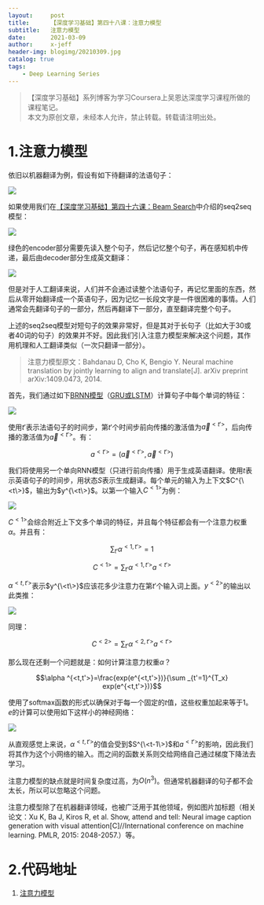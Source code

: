 ```yaml
---
layout:     post
title:      【深度学习基础】第四十八课：注意力模型
subtitle:   注意力模型
date:       2021-03-09
author:     x-jeff
header-img: blogimg/20210309.jpg
catalog: true
tags:
    - Deep Learning Series
---
```

>【深度学习基础】系列博客为学习Coursera上吴恩达深度学习课程所做的课程笔记。  
>本文为原创文章，未经本人允许，禁止转载。转载请注明出处。

# 1.注意力模型

依旧以机器翻译为例，假设有如下待翻译的法语句子：

![](https://xjeffblogimg.oss-cn-beijing.aliyuncs.com/BLOGIMG/BlogImage/DeepLearningSeries/Lesson48/48x1.png)

如果使用我们在[【深度学习基础】第四十六课：Beam Search](http://shichaoxin.com/2021/02/23/深度学习基础-第四十六课-Beam-Search/)中介绍的seq2seq模型：

![](https://xjeffblogimg.oss-cn-beijing.aliyuncs.com/BLOGIMG/BlogImage/DeepLearningSeries/Lesson48/48x2.png)

绿色的encoder部分需要先读入整个句子，然后记忆整个句子，再在感知机中传递，最后由decoder部分生成英文翻译：

![](https://xjeffblogimg.oss-cn-beijing.aliyuncs.com/BLOGIMG/BlogImage/DeepLearningSeries/Lesson48/48x3.png)

但是对于人工翻译来说，人们并不会通过读整个法语句子，再记忆里面的东西，然后从零开始翻译成一个英语句子，因为记忆一长段文字是一件很困难的事情。人们通常会先翻译句子的一部分，然后再翻译下一部分，直至翻译完整个句子。

上述的seq2seq模型对短句子的效果非常好，但是其对于长句子（比如大于30或者40词的句子）的效果并不好。因此我们引入注意力模型来解决这个问题，其作用机理和人工翻译类似（一次只翻译一部分）。

>注意力模型原文：Bahdanau D, Cho K, Bengio Y. Neural machine translation by jointly learning to align and translate[J]. arXiv preprint arXiv:1409.0473, 2014.

首先，我们通过如下[BRNN模型](http://shichaoxin.com/2020/12/12/深度学习基础-第四十三课-BRNN/)（[GRU或LSTM](http://shichaoxin.com/2020/12/09/深度学习基础-第四十二课-GRU和LSTM/)）计算句子中每个单词的特征：

![](https://xjeffblogimg.oss-cn-beijing.aliyuncs.com/BLOGIMG/BlogImage/DeepLearningSeries/Lesson48/48x4.png)

使用$t'$表示法语句子的时间步，第$t'$个时间步前向传播的激活值为$\overrightarrow a^{<t'>}$，后向传播的激活值为$\overleftarrow a^{<t'>}$。有：

$$a^{<t'>}=(\overrightarrow a^{<t'>}, \overleftarrow a^{<t'>} )$$

我们将使用另一个单向RNN模型（只进行前向传播）用于生成英语翻译。使用$t$表示英语句子的时间步，用状态$S$表示生成翻译。每个单元的输入为上下文$C^{\<t\>}$，输出为$y^{\<t\>}$。以第一个输入$C^{<1>}$为例：

![](https://xjeffblogimg.oss-cn-beijing.aliyuncs.com/BLOGIMG/BlogImage/DeepLearningSeries/Lesson48/48x5.png)

$C^{<1>}$会综合附近上下文多个单词的特征，并且每个特征都会有一个注意力权重$\alpha$。并且有：

$$\sum_{t'} \alpha ^{<1,t'>}=1$$

$$C^{<1>}=\sum_{t'} \alpha ^{<1,t'>} a^{<t'>}$$

$\alpha ^{<t,t'>}$表示$y^{\<t\>}$应该花多少注意力在第$t'$个输入词上面。$y^{<2>}$的输出以此类推：

![](https://xjeffblogimg.oss-cn-beijing.aliyuncs.com/BLOGIMG/BlogImage/DeepLearningSeries/Lesson48/48x6.png)

同理：

$$C^{<2>}=\sum_{t'} \alpha ^{<2,t'>} a^{<t'>}$$

那么现在还剩一个问题就是：如何计算注意力权重$\alpha$？

$$\alpha ^{<t,t'>}=\frac{exp(e^{<t,t'>})}{\sum _{t'=1}^{T_x} exp(e^{<t,t'>})}$$

使用了softmax函数的形式以确保对于每一个固定的$t$值，这些权重加起来等于1。$e$的计算可以使用如下这样小的神经网络：

![](https://xjeffblogimg.oss-cn-beijing.aliyuncs.com/BLOGIMG/BlogImage/DeepLearningSeries/Lesson48/48x7.png)

从直观感觉上来说，$\alpha ^{<t,t'>}$的值会受到$S^{\<t-1\>}$和$a^{<t'>}$的影响，因此我们将其作为这个小网络的输入。而之间的函数关系则交给网络自己通过梯度下降法去学习。

注意力模型的缺点就是时间复杂度过高，为$O(n^3)$。但通常机器翻译的句子都不会太长，所以可以忽略这个问题。

注意力模型除了在机器翻译领域，也被广泛用于其他领域，例如图片加标题（相关论文：Xu K, Ba J, Kiros R, et al. Show, attend and tell: Neural image caption generation with visual attention[C]//International conference on machine learning. PMLR, 2015: 2048-2057.）等。

# 2.代码地址

1. [注意力模型](https://github.com/x-jeff/DeepLearning_Code_Demo/tree/master/Demo13)